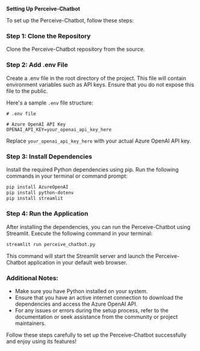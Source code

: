 **Setting Up Perceive-Chatbot**

To set up the Perceive-Chatbot, follow these steps:

### Step 1: Clone the Repository
Clone the Perceive-Chatbot repository from the source.

### Step 2: Add .env File
Create a .env file in the root directory of the project. This file will contain environment variables such as API keys. Ensure that you do not expose this file to the public.

Here's a sample `.env` file structure:
```
# .env file

# Azure OpenAI API Key
OPENAI_API_KEY=your_openai_api_key_here

```

Replace `your_openai_api_key_here` with your actual Azure OpenAI API key.

### Step 3: Install Dependencies
Install the required Python dependencies using pip. Run the following commands in your terminal or command prompt:

```bash
pip install AzureOpenAI
pip install python-dotenv
pip install streamlit
```

### Step 4: Run the Application
After installing the dependencies, you can run the Perceive-Chatbot using Streamlit. Execute the following command in your terminal:

```bash
streamlit run perceive_chatbot.py
```

This command will start the Streamlit server and launch the Perceive-Chatbot application in your default web browser.

### Additional Notes:
- Make sure you have Python installed on your system.
- Ensure that you have an active internet connection to download the dependencies and access the Azure OpenAI API.
- For any issues or errors during the setup process, refer to the documentation or seek assistance from the community or project maintainers.

Follow these steps carefully to set up the Perceive-Chatbot successfully and enjoy using its features!
